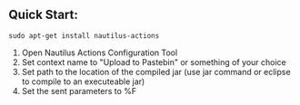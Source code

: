 ## Quick Start:

```shell
sudo apt-get install nautilus-actions
```
1. Open Nautilus Actions Configuration Tool
2. Set context name to "Upload to Pastebin" or something of your choice
3. Set path to the location of the compiled jar (use jar command or eclipse to compile to an executeable jar)
4. Set the sent parameters to %F
